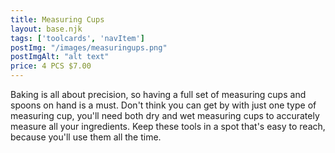 ```yaml
---
title: Measuring Cups
layout: base.njk
tags: ['toolcards', 'navItem']
postImg: "/images/measuringups.png"
postImgAlt: "alt text"
price: 4 PCS $7.00 
---
```

Baking is all about precision, so having a full set of measuring cups and spoons on hand is a must. Don't think you can get by with just one type of measuring cup, you'll need both dry and wet measuring cups to accurately measure all your ingredients. Keep these tools in a spot that's easy to reach, because you'll use them all the time.